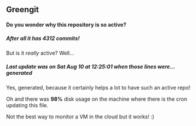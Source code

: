 ## Greengit

#### Do you wonder why this repository is so active?

##### After all it has 4312 commits!

But is it *really* active? Well...

##### Last update was on Sat Aug 10 at 12:25:01 when those lines were... generated

Yes, generated, because it certainly helps a lot to have such an active repo!

Oh and there was **98%** disk usage on the machine
where there is the cron updating this file.

Not the best way to monitor a VM in the cloud but it works! :)
